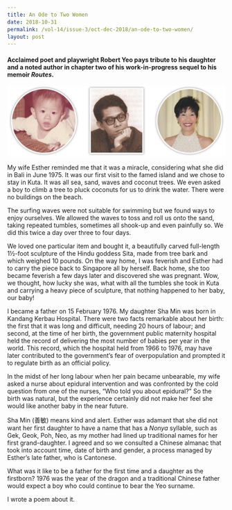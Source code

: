 ```yaml
---
title: An Ode to Two Women
date: 2018-10-31
permalink: /vol-14/issue-3/oct-dec-2018/an-ode-to-two-women/
layout: post
---
```

#### Acclaimed poet and playwright **Robert Yeo** pays tribute to his daughter and a noted author in chapter two of his work-in-progress sequel to his memoir *Routes*.

<img src="/images/Vol-14-issue-3/an-ode-to-two-women/AnOde1.JPG">
<div style="background-color: white;"></i></div>

My wife Esther reminded me that it was a miracle, considering what she did in Bali in June 1975. It was our first visit to the famed island and we chose to stay in Kuta. It was all sea, sand, waves and coconut trees. We even asked a boy to climb a tree to pluck coconuts for us to drink the water. There were no buildings on the beach.

The surfing waves were not suitable for swimming but we found ways to enjoy ourselves. We allowed the waves to toss and roll us onto the sand, taking repeated tumbles, sometimes all shook-up and even painfully so. We did this twice a day over three to four days.

We loved one particular item and bought it, a beautifully carved full-length 1½-foot sculpture of the Hindu goddess Sita, made from tree bark and which weighed 10 pounds. On the way home, I was feverish and Esther had to carry the piece back to Singapore all by herself. Back home, she too became feverish a few days later and discovered she was pregnant. Wow, we thought, how lucky she was, what with all the tumbles she took in Kuta and carrying a heavy piece of sculpture, that nothing happened to her baby, our baby!

I became a father on 15 February 1976. My daughter Sha Min was born in Kandang Kerbau Hospital. There were two facts remarkable about her birth: the first that it was long and difficult, needing 20 hours of labour; and second, at the time of her birth, the government public maternity hospital held the record of delivering the most number of babies per year in the world. This record, which the hospital held from 1966 to 1976, may have later contributed to the government’s fear of overpopulation and prompted it to regulate birth as an official policy.

In the midst of her long labour when her pain became unbearable, my wife asked a nurse about epidural intervention and was confronted by the cold question from one of the nurses, “Who told you about epidural?” So the birth was natural, but the experience certainly did not make her feel she would like another baby in the near future.

Sha Min (善敏) means kind and alert. Esther was adamant that she did not want her first daughter to have a name that has a *Nonya* syllable, such as Gek, Geok, Poh, Neo, as my mother had lined up traditional names for her first grand-daughter. I agreed and so we consulted a Chinese almanac that took into account time, date of birth and gender, a process managed by Esther’s late father, who is Cantonese.

What was it like to be a father for the first time and a daughter as the firstborn? 1976 was the year of the dragon and a traditional Chinese father would expect a boy who could continue to bear the Yeo surname.

I wrote a poem about it.